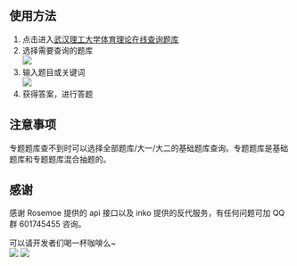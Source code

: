 ## 使用方法
1. 点击进入[武汉理工大学体育理论在线查询题库](http://athletics.kohlfische.top/)
2. 选择需要查询的题库<br><img src="https://m.qpic.cn/psc?/V51ahGj52TSm2G1HYFQ90MQmdC0oFr6P/ruAMsa53pVQWN7FLK88i5oKgWWr1W94mcXAbY8BBuuNnDYYRSHDbpu6FyW44m0JcvTvYhgTLHwLdV9bI.F*5cnqWlwfYICv9.B1CKomP3zk!/mnull&bo=GAFyAAAAAAADB0k!&rf=photolist&t=5">
3. 输入题目或关键词<br><img src="https://m.qpic.cn/psc?/V51ahGj52TSm2G1HYFQ90MQmdC0oFr6P/ruAMsa53pVQWN7FLK88i5oKgWWr1W94mcXAbY8BBuuOKSec8IMvNwsBy4lETTiF8opDIjEPE2o7FajMRM9lopaQlBqpVFyj6Qi2u.ATcCXk!/mnull&bo=HgOKAAAAAAADB7U!&rf=photolist&t=5">
3. 获得答案，进行答题

## 注意事项
专题题库查不到时可以选择全部题库/大一/大二的基础题库查询。专题题库是基础题库和专题题库混合抽题的。

## 感谢
感谢 Rosemoe 提供的 api 接口以及 inko 提供的反代服务，有任何问题可加 QQ 群 601745455 咨询。

可以请开发者们喝一杯咖啡么~<br>
<img src="https://m.qpic.cn/psc?/V51ahGj52TSm2G1HYFQ90MQmdC0oFr6P/ruAMsa53pVQWN7FLK88i5oKgWWr1W94mcXAbY8BBuuPrVjqASzXJWlKY7b*BLaCQeOAwLAVKa5hkhfPWOPoP6.75BMZcqhxAl72eU2ZqSrQ!/mnull&bo=OASQBgAAAAABB4o!&rf=photolist&t=5">
<img src="https://m.qpic.cn/psc?/V51ahGj52TSm2G1HYFQ90MQmdC0oFr6P/ruAMsa53pVQWN7FLK88i5oKgWWr1W94mcXAbY8BBuuPbc62T4CH7IEo3aDGibUXVL1lZVTjsgayazaYjVfRTHJwaEGRZnJ1nIXCsDVvgHDA!/mnull&bo=OASQBgAAAAABB4o!&rf=photolist&t=5">